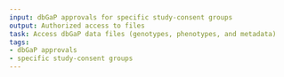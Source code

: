 ```yaml
---
input: dbGaP approvals for specific study-consent groups
output: Authorized access to files
task: Access dbGaP data files (genotypes, phenotypes, and metadata)
tags:
- dbGaP approvals
- specific study-consent groups
---
```

